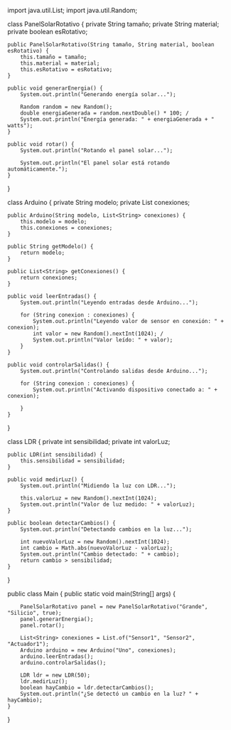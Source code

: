 import java.util.List;
import java.util.Random;

class PanelSolarRotativo {
    private String tamaño;
    private String material;
    private boolean esRotativo;

    public PanelSolarRotativo(String tamaño, String material, boolean esRotativo) {
        this.tamaño = tamaño;
        this.material = material;
        this.esRotativo = esRotativo;
    }

    public void generarEnergia() {
        System.out.println("Generando energía solar...");
        
        Random random = new Random();
        double energiaGenerada = random.nextDouble() * 100; /
        System.out.println("Energía generada: " + energiaGenerada + " watts");
    }

    public void rotar() {
        System.out.println("Rotando el panel solar...");
     
        System.out.println("El panel solar está rotando automáticamente.");
    }
}


class Arduino {
    private String modelo;
    private List<String> conexiones;

    public Arduino(String modelo, List<String> conexiones) {
        this.modelo = modelo;
        this.conexiones = conexiones;
    }

    public String getModelo() {
        return modelo;
    }

    public List<String> getConexiones() {
        return conexiones;
    }

    public void leerEntradas() {
        System.out.println("Leyendo entradas desde Arduino...");
       
        for (String conexion : conexiones) {
            System.out.println("Leyendo valor de sensor en conexión: " + conexion);
            int valor = new Random().nextInt(1024); /
            System.out.println("Valor leído: " + valor);
        }
    }

    public void controlarSalidas() {
        System.out.println("Controlando salidas desde Arduino...");
    
        for (String conexion : conexiones) {
            System.out.println("Activando dispositivo conectado a: " + conexion);
          
        }
    }
}


class LDR {
    private int sensibilidad;
    private int valorLuz;

    public LDR(int sensibilidad) {
        this.sensibilidad = sensibilidad;
    }

    public void medirLuz() {
        System.out.println("Midiendo la luz con LDR...");
       
        this.valorLuz = new Random().nextInt(1024); 
        System.out.println("Valor de luz medido: " + valorLuz);
    }

    public boolean detectarCambios() {
        System.out.println("Detectando cambios en la luz...");
        
        int nuevoValorLuz = new Random().nextInt(1024); 
        int cambio = Math.abs(nuevoValorLuz - valorLuz);
        System.out.println("Cambio detectado: " + cambio);
        return cambio > sensibilidad;
    }
}

public class Main {
    public static void main(String[] args) {
    
        PanelSolarRotativo panel = new PanelSolarRotativo("Grande", "Silicio", true);
        panel.generarEnergia();
        panel.rotar();

        List<String> conexiones = List.of("Sensor1", "Sensor2", "Actuador1");
        Arduino arduino = new Arduino("Uno", conexiones);
        arduino.leerEntradas();
        arduino.controlarSalidas();

        LDR ldr = new LDR(50);
        ldr.medirLuz();
        boolean hayCambio = ldr.detectarCambios();
        System.out.println("¿Se detectó un cambio en la luz? " + hayCambio);
    }
}
